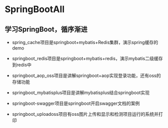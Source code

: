 # SpringBootAll
## 学习SpringBoot，循序渐进

+ spring_cache项目是springboot+mybatis+Redis集群，演示spring缓存的demo
+ springboot_redis项目是springboot+mybatis+redis，演示mybatis二级缓存到redis中

+ springboot_aop_oss项目是讲解springboot+aop实现登录功能，还有oss的存储功能
+ springboot_mybatisplus项目是讲解mybatisplus结合springboot实现
+ springboot-swagger项目是springboot开启swagger文档的案例
+ springboot_uploadoss项目有oss图片上传和显示和检测项目运行的系统并打印
